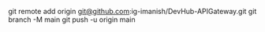 git remote add origin git@github.com:ig-imanish/DevHub-APIGateway.git
git branch -M main
git push -u origin main
